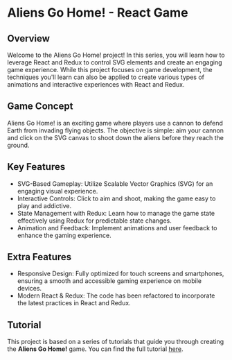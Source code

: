 # Aliens Go Home! - React Game

## Overview

Welcome to the Aliens Go Home! project! In this series, you will learn how to leverage React and Redux to control SVG elements and create an engaging game experience. While this project focuses on game development, the techniques you'll learn can also be applied to create various types of animations and interactive experiences with React and Redux.

## Game Concept

Aliens Go Home! is an exciting game where players use a cannon to defend Earth from invading flying objects. The objective is simple: aim your cannon and click on the SVG canvas to shoot down the aliens before they reach the ground.

## Key Features

* SVG-Based Gameplay: Utilize Scalable Vector Graphics (SVG) for an engaging visual experience.
* Interactive Controls: Click to aim and shoot, making the game easy to play and addictive.
* State Management with Redux: Learn how to manage the game state effectively using Redux for predictable state changes.
* Animation and Feedback: Implement animations and user feedback to enhance the gaming experience.

## Extra Features

* Responsive Design: Fully optimized for touch screens and smartphones, ensuring a smooth and accessible gaming experience on mobile devices.
* Modern React & Redux: The code has been refactored to incorporate the latest practices in React and Redux.

## Tutorial

This project is based on a series of tutorials that guide you through creating the **Aliens Go Home!** game. You can find the full tutorial [here](https://auth0.com/blog/developing-games-with-react-redux-and-svg-part-2/#The-React-Game--Aliens--Go-Home).
